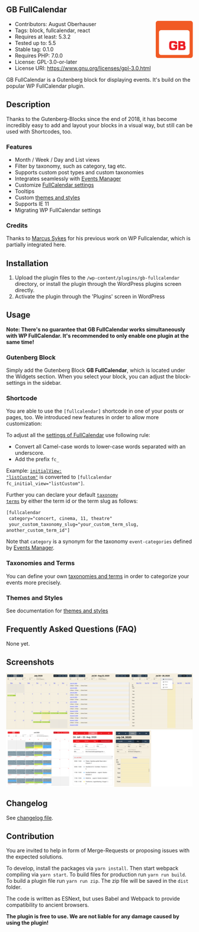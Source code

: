 ## GB FullCalendar

<img align="right" width="100" height="100" src="./assets/GB-FullCalendar.svg">

- Contributors:      August Oberhauser
- Tags:              block, fullcalendar, react
- Requires at least: 5.3.2
- Tested up to:      5.5
- Stable tag:        0.1.0
- Requires PHP:      7.0.0
- License:           GPL-3.0-or-later
- License URI:       https://www.gnu.org/licenses/gpl-3.0.html

GB FullCalendar is a Gutenberg block for displaying events. It's build on the popular WP FullCalendar plugin.

## Description

Thanks to the Gutenberg-Blocks since the end of 2018, it has become incredibly easy to add and layout your blocks in a 
visual way, but still can be used with Shortcodes, too.

### Features

- Month / Week / Day and List views
- Filter by taxonomy, such as category, tag etc.
- Supports custom post types and custom taxonomies
- Integrates seamlessly with [Events Manager](http://wordpress.org/extend/plugins/events-manager/)
- Customize [FullCalendar settings](https://fullcalendar.io/docs)
- Tooltips
- Custom [themes and styles](./docs/Themes-Styles.md)
- Supports IE 11
- Migrating WP FullCalendar settings

### Credits

Thanks to [Marcus Sykes](https://profiles.wordpress.org/netweblogic/) for his previous work on WP Fullcalendar, which is partially integrated here.

## Installation

1. Upload the plugin files to the `/wp-content/plugins/gb-fullcalendar` directory, or install the plugin through the WordPress plugins screen directly.
2. Activate the plugin through the 'Plugins' screen in WordPress

## Usage

<b>
    Note: There's no guarantee that GB FullCalendar works simultaneously with WP
    FullCalendar. It's recommended to only enable one plugin at the same time!
</b>

### Gutenberg Block

Simply add the Gutenberg Block <b>GB FullCalendar</b>, which is located under the Widgets section. 
When you select your block, you can adjust the block-settings in the sidebar.

### Shortcode

You are able to use the <code>[fullcalendar]</code> shortcode in one of your posts or pages, too.
We introduced new features in order to allow more customization:

To adjust all the <a href="https://fullcalendar.io/docs">settings of FullCalendar</a> use following rule:
- Convert all Camel-case words to lower-case words separated with an underscore.
- Add the prefix <code>fc_</code>

Example: 
[<code>initialView: "listCustom"</code>](https://fullcalendar.io/docs/initialView) is converted to 
<code>[fullcalendar fc_initial_view="listCustom"]</code>.               

Further you can declare your default [<code>taxonomy terms</code>](https://developer.wordpress.org/themes/basics/categories-tags-custom-taxonomies/#custom-taxonomies) 
by either the term id or the term slug as follows:

```
[fullcalendar 
 category="concert, cinema, 11, theatre" 
 your_custom_taxonomy_slug="your_custom_term_slug, another_custom_term_id"]
```

Note that <code>category</code> is a synonym for the taxonomy <code>event-categories</code>
defined by <a href="https://wp-events-plugin.com/">Events Manager</a>.

### Taxonomies and Terms

You can define your own [taxonomies and terms](./docs/EM-Taxonomies-Terms.md) in order to categorize your events more precisely.

### Themes and Styles

See documentation for [themes and styles](./docs/Themes-Styles.md)

## Frequently Asked Questions (FAQ)

None yet.

## Screenshots

![Desktop](./assets/GB-FullCalendar-desktop.png)
![Mobile & Theme](./assets/GB-FullCalendar-theme-mobil.png)

## Changelog

See [changelog file](./CHANGELOG.md).

## Contribution

You are invited to help in form of Merge-Requests or proposing issues with the expected solutions.

To develop, install the packages via `yarn install`. Then start webpack compiling via `yarn start`.
To build files for production run `yarn run build`.
To build a plugin file run `yarn run zip`. The zip file will be saved in the `dist` folder.

The code is written as ESNext, but uses Babel and Webpack to provide compatibility to ancient browsers.

**The plugin is free to use. We are not liable for any damage caused by using the plugin!**
